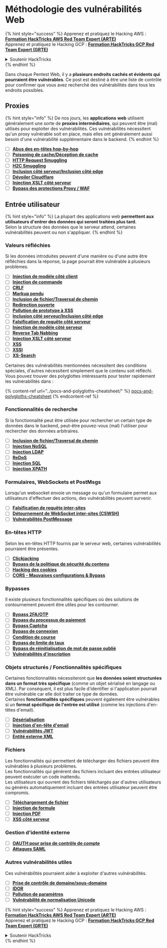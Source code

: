 # Méthodologie des vulnérabilités Web

{% hint style="success" %}
Apprenez et pratiquez le Hacking AWS :<img src="/.gitbook/assets/arte.png" alt="" data-size="line">[**Formation HackTricks AWS Red Team Expert (ARTE)**](https://training.hacktricks.xyz/courses/arte)<img src="/.gitbook/assets/arte.png" alt="" data-size="line">\
Apprenez et pratiquez le Hacking GCP : <img src="/.gitbook/assets/grte.png" alt="" data-size="line">[**Formation HackTricks GCP Red Team Expert (GRTE)**<img src="/.gitbook/assets/grte.png" alt="" data-size="line">](https://training.hacktricks.xyz/courses/grte)

<details>

<summary>Soutenir HackTricks</summary>

* Consultez les [**plans d'abonnement**](https://github.com/sponsors/carlospolop) !
* **Rejoignez le** 💬 [**groupe Discord**](https://discord.gg/hRep4RUj7f) ou le [**groupe telegram**](https://t.me/peass) ou **suivez-nous sur** **Twitter** 🐦 [**@hacktricks\_live**](https://twitter.com/hacktricks\_live)**.**
* **Partagez des astuces de hacking en soumettant des PR aux** [**HackTricks**](https://github.com/carlospolop/hacktricks) et [**HackTricks Cloud**](https://github.com/carlospolop/hacktricks-cloud) dépôts github.

</details>
{% endhint %}

Dans chaque Pentest Web, il y a **plusieurs endroits cachés et évidents qui pourraient être vulnérables**. Ce post est destiné à être une liste de contrôle pour confirmer que vous avez recherché des vulnérabilités dans tous les endroits possibles.

## Proxies

{% hint style="info" %}
De nos jours, les **applications** **web** utilisent généralement une sorte de **proxies intermédiaires**, qui peuvent être (mal) utilisés pour exploiter des vulnérabilités. Ces vulnérabilités nécessitent qu'un proxy vulnérable soit en place, mais elles ont généralement aussi besoin d'une vulnérabilité supplémentaire dans le backend.
{% endhint %}

* [ ] [**Abus des en-têtes hop-by-hop**](../abusing-hop-by-hop-headers.md)
* [ ] [**Poisoning de cache/Déception de cache**](../cache-deception.md)
* [ ] [**HTTP Request Smuggling**](../http-request-smuggling/)
* [ ] [**H2C Smuggling**](../h2c-smuggling.md)
* [ ] [**Inclusion côté serveur/Inclusion côté edge**](../server-side-inclusion-edge-side-inclusion-injection.md)
* [ ] [**Dévoiler Cloudflare**](../../network-services-pentesting/pentesting-web/uncovering-cloudflare.md)
* [ ] [**Injection XSLT côté serveur**](../xslt-server-side-injection-extensible-stylesheet-language-transformations.md)
* [ ] [**Bypass des protections Proxy / WAF**](../proxy-waf-protections-bypass.md)

## **Entrée utilisateur**

{% hint style="info" %}
La plupart des applications web **permettent aux utilisateurs d'entrer des données qui seront traitées plus tard.**\
Selon la structure des données que le serveur attend, certaines vulnérabilités peuvent ou non s'appliquer.
{% endhint %}

### **Valeurs réfléchies**

Si les données introduites peuvent d'une manière ou d'une autre être réfléchies dans la réponse, la page pourrait être vulnérable à plusieurs problèmes.

* [ ] [**Injection de modèle côté client**](../client-side-template-injection-csti.md)
* [ ] [**Injection de commande**](../command-injection.md)
* [ ] [**CRLF**](../crlf-0d-0a.md)
* [ ] [**Markup pendu**](../dangling-markup-html-scriptless-injection/)
* [ ] [**Inclusion de fichier/Traversal de chemin**](../file-inclusion/)
* [ ] [**Redirection ouverte**](../open-redirect.md)
* [ ] [**Pollution de prototype à XSS**](../deserialization/nodejs-proto-prototype-pollution/#client-side-prototype-pollution-to-xss)
* [ ] [**Inclusion côté serveur/Inclusion côté edge**](../server-side-inclusion-edge-side-inclusion-injection.md)
* [ ] [**Falsification de requête côté serveur**](../ssrf-server-side-request-forgery/)
* [ ] [**Injection de modèle côté serveur**](../ssti-server-side-template-injection/)
* [ ] [**Reverse Tab Nabbing**](../reverse-tab-nabbing.md)
* [ ] [**Injection XSLT côté serveur**](../xslt-server-side-injection-extensible-stylesheet-language-transformations.md)
* [ ] [**XSS**](../xss-cross-site-scripting/)
* [ ] [**XSSI**](../xssi-cross-site-script-inclusion.md)
* [ ] [**XS-Search**](../xs-search.md)

Certaines des vulnérabilités mentionnées nécessitent des conditions spéciales, d'autres nécessitent simplement que le contenu soit réfléchi. Vous pouvez trouver des polyglottes intéressants pour tester rapidement les vulnérabilités dans :

{% content-ref url="../pocs-and-polygloths-cheatsheet/" %}
[pocs-and-polygloths-cheatsheet](../pocs-and-polygloths-cheatsheet/)
{% endcontent-ref %}

### **Fonctionnalités de recherche**

Si la fonctionnalité peut être utilisée pour rechercher un certain type de données dans le backend, peut-être pouvez-vous (mal) l'utiliser pour rechercher des données arbitraires.

* [ ] [**Inclusion de fichier/Traversal de chemin**](../file-inclusion/)
* [ ] [**Injection NoSQL**](../nosql-injection.md)
* [ ] [**Injection LDAP**](../ldap-injection.md)
* [ ] [**ReDoS**](../regular-expression-denial-of-service-redos.md)
* [ ] [**Injection SQL**](../sql-injection/)
* [ ] [**Injection XPATH**](../xpath-injection.md)

### **Formulaires, WebSockets et PostMsgs**

Lorsqu'un websocket envoie un message ou qu'un formulaire permet aux utilisateurs d'effectuer des actions, des vulnérabilités peuvent survenir.

* [ ] [**Falsification de requête inter-sites**](../csrf-cross-site-request-forgery.md)
* [ ] [**Détournement de WebSocket inter-sites (CSWSH)**](../websocket-attacks.md)
* [ ] [**Vulnérabilités PostMessage**](../postmessage-vulnerabilities/)

### **En-têtes HTTP**

Selon les en-têtes HTTP fournis par le serveur web, certaines vulnérabilités pourraient être présentes.

* [ ] [**Clickjacking**](../clickjacking.md)
* [ ] [**Bypass de la politique de sécurité du contenu**](../content-security-policy-csp-bypass/)
* [ ] [**Hacking des cookies**](../hacking-with-cookies/)
* [ ] [**CORS - Mauvaises configurations & Bypass**](../cors-bypass.md)

### **Bypasses**

Il existe plusieurs fonctionnalités spécifiques où des solutions de contournement peuvent être utiles pour les contourner.

* [ ] [**Bypass 2FA/OTP**](../2fa-bypass.md)
* [ ] [**Bypass du processus de paiement**](../bypass-payment-process.md)
* [ ] [**Bypass Captcha**](../captcha-bypass.md)
* [ ] [**Bypass de connexion**](../login-bypass/)
* [ ] [**Condition de course**](../race-condition.md)
* [ ] [**Bypass de limite de taux**](../rate-limit-bypass.md)
* [ ] [**Bypass de réinitialisation de mot de passe oublié**](../reset-password.md)
* [ ] [**Vulnérabilités d'inscription**](../registration-vulnerabilities.md)

### **Objets structurés / Fonctionnalités spécifiques**

Certaines fonctionnalités nécessiteront que **les données soient structurées dans un format très spécifique** (comme un objet sérialisé en langage ou XML). Par conséquent, il est plus facile d'identifier si l'application pourrait être vulnérable car elle doit traiter ce type de données.\
Certaines **fonctionnalités spécifiques** peuvent également être vulnérables si un **format spécifique de l'entrée est utilisé** (comme les injections d'en-têtes d'email).

* [ ] [**Désérialisation**](../deserialization/)
* [ ] [**Injection d'en-tête d'email**](../email-injections.md)
* [ ] [**Vulnérabilités JWT**](../hacking-jwt-json-web-tokens.md)
* [ ] [**Entité externe XML**](../xxe-xee-xml-external-entity.md)

### Fichiers

Les fonctionnalités qui permettent de télécharger des fichiers peuvent être vulnérables à plusieurs problèmes.\
Les fonctionnalités qui génèrent des fichiers incluant des entrées utilisateur peuvent exécuter un code inattendu.\
Les utilisateurs qui ouvrent des fichiers téléchargés par d'autres utilisateurs ou générés automatiquement incluant des entrées utilisateur peuvent être compromis.

* [ ] [**Téléchargement de fichier**](../file-upload/)
* [ ] [**Injection de formule**](../formula-csv-doc-latex-ghostscript-injection.md)
* [ ] [**Injection PDF**](../xss-cross-site-scripting/pdf-injection.md)
* [ ] [**XSS côté serveur**](../xss-cross-site-scripting/server-side-xss-dynamic-pdf.md)

### **Gestion d'identité externe**

* [ ] [**OAUTH pour prise de contrôle de compte**](../oauth-to-account-takeover.md)
* [ ] [**Attaques SAML**](../saml-attacks/)

### **Autres vulnérabilités utiles**

Ces vulnérabilités pourraient aider à exploiter d'autres vulnérabilités.

* [ ] [**Prise de contrôle de domaine/sous-domaine**](../domain-subdomain-takeover.md)
* [ ] [**IDOR**](../idor.md)
* [ ] [**Pollution de paramètres**](../parameter-pollution.md)
* [ ] [**Vulnérabilité de normalisation Unicode**](../unicode-injection/)

{% hint style="success" %}
Apprenez et pratiquez le Hacking AWS :<img src="/.gitbook/assets/arte.png" alt="" data-size="line">[**Formation HackTricks AWS Red Team Expert (ARTE)**](https://training.hacktricks.xyz/courses/arte)<img src="/.gitbook/assets/arte.png" alt="" data-size="line">\
Apprenez et pratiquez le Hacking GCP : <img src="/.gitbook/assets/grte.png" alt="" data-size="line">[**Formation HackTricks GCP Red Team Expert (GRTE)**<img src="/.gitbook/assets/grte.png" alt="" data-size="line">](https://training.hacktricks.xyz/courses/grte)

<details>

<summary>Soutenir HackTricks</summary>

* Consultez les [**plans d'abonnement**](https://github.com/sponsors/carlospolop) !
* **Rejoignez le** 💬 [**groupe Discord**](https://discord.gg/hRep4RUj7f) ou le [**groupe telegram**](https://t.me/peass) ou **suivez-nous sur** **Twitter** 🐦 [**@hacktricks\_live**](https://twitter.com/hacktricks\_live)**.**
* **Partagez des astuces de hacking en soumettant des PR aux** [**HackTricks**](https://github.com/carlospolop/hacktricks) et [**HackTricks Cloud**](https://github.com/carlospolop/hacktricks-cloud) dépôts github.

</details>
{% endhint %}
